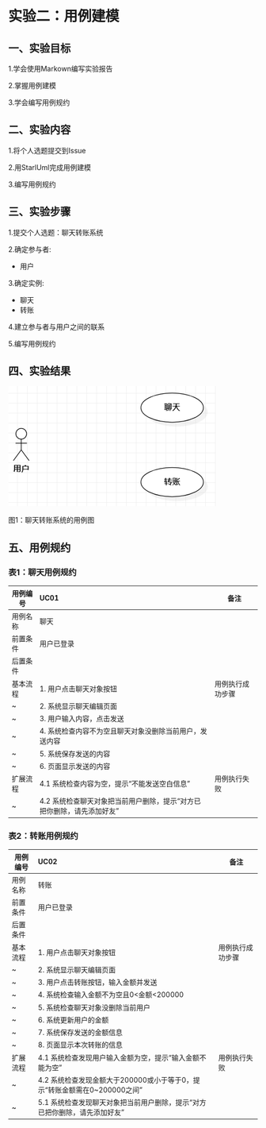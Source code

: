 # 实验二：用例建模

## 一、实验目标

1.学会使用Markown编写实验报告

2.掌握用例建模

3.学会编写用例规约

## 二、实验内容

1.将个人选题提交到Issue

2.用StarlUml完成用例建模

3.编写用例规约

## 三、实验步骤

1.提交个人选题：聊天转账系统

2.确定参与者:

  - 用户

3.确定实例:

  - 聊天
  - 转账

4.建立参与者与用户之间的联系

5.编写用例规约


## 四、实验结果

![用例图](./lab2_UseCaseDiagram1.jpg)

图1：聊天转账系统的用例图

## 五、用例规约
### 表1：聊天用例规约  

用例编号  | UC01 | 备注  
-|:-|-  
用例名称  | 聊天 |   
前置条件  | 用户已登录 |    
后置条件  |  |    
基本流程  | 1. 用户点击聊天对象按钮 |  用例执行成功步骤  
~| 2. 系统显示聊天编辑页面 |
~| 3. 用户输入内容，点击发送 |   
~| 4. 系统检查内容不为空且聊天对象没删除当前用户，发送内容 |
~| 5. 系统保存发送的内容 |
~| 6. 页面显示发送的内容 |
扩展流程  | 4.1 系统检查内容为空，提示“不能发送空白信息” | 用例执行失败
~| 4.2 系统检查聊天对象把当前用户删除，提示“对方已把你删除，请先添加好友” |

### 表2：转账用例规约  

用例编号  | UC02 | 备注  
-|:-|-  
用例名称  | 转账 |   
前置条件  | 用户已登录 |    
后置条件  |  |    
基本流程  | 1. 用户点击聊天对象按钮 |  用例执行成功步骤  
~| 2. 系统显示聊天编辑页面 |
~| 3. 用户点击转账按钮，输入金额并发送 |  
~| 4. 系统检查输入金额不为空且0<金额<200000 |
~| 5. 系统检查聊天对象没删除当前用户 |
~| 6. 系统更新用户的金额 |
~| 7. 系统保存发送的金额信息 |
~| 8. 页面显示本次转账的信息 |
扩展流程  | 4.1 系统检查发现用户输入金额为空，提示“输入金额不能为空” | 用例执行失败
~| 4.2 系统检查发现金额大于200000或小于等于0，提示“转账金额需在0~200000之间” |
~| 5.1 系统检查发现聊天对象把当前用户删除，提示“对方已把你删除，请先添加好友” |
